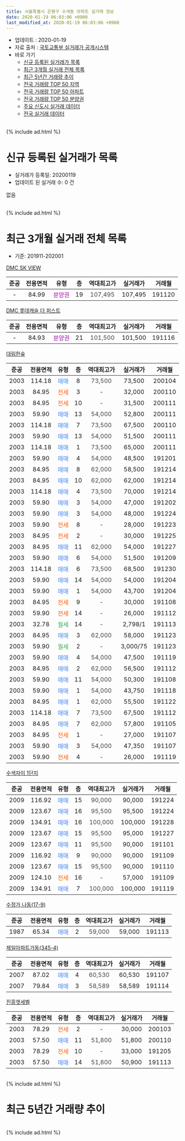 ```yaml
---
title: 서울특별시 은평구 수색동 아파트 실거래 정보
date: 2020-01-19 06:03:06 +0900
last_modified_at: 2020-01-19 06:03:06 +0900
---
```


* 업데이트 : 2020-01-19
* 자료 출처 : [국토교통부 실거래가 공개시스템](http://rt.molit.go.kr)
* 바로 가기
    * [신규 등록된 실거래가 목록](#신규-등록된-실거래가-목록)
    * [최근 3개월 실거래 전체 목록](#최근-3개월-실거래-전체-목록)
    * [최근 5년간 거래량 추이](#최근-5년간-거래량-추이)
    * [전국 거래량 TOP 50 지역](https://apt-info.github.io/apt-trade-info/최근-3개월-전국에서-가장-거래가-많이-발생한-지역)
    * [전국 거래량 TOP 50 아파트](https://apt-info.github.io/apt-trade-info/최근-3개월-전국에서-가장-거래가-많이-발생한-아파트)
    * [전국 거래량 TOP 50 분양권](https://apt-info.github.io/apt-trade-info/최근-3개월-전국에서-가장-거래가-많이-발생한-분양권)
    * [주요 신도시 실거래 데이터](https://apt-info.github.io/apt-trade-info/주요-신도시)
    * [전국 실거래 데이터](https://apt-info.github.io/apt-trade-info/전국)
<br>
{% include ad.html %}
<br>

# 신규 등록된 실거래가 목록
* 실거래가 등록일: 20200119
* 업데이트 된 실거래 수: 0 건

없음

<br>
{% include ad.html %}
<br>

# 최근 3개월 실거래 전체 목록
* 기준: 201911-202001


[DMC SK VIEW](https://search.naver.com/search.naver?query=%EC%84%9C%EC%9A%B8%ED%8A%B9%EB%B3%84%EC%8B%9C+%EC%9D%80%ED%8F%89%EA%B5%AC+%EC%88%98%EC%83%89%EB%8F%99+DMC+SK+VIEW)

|준공|전용면적|유형|층|역대최고가|실거래가|거래월|
|:---:|:---:|:---:|:---:|:---:|:---:|:---:|
|-|84.99|<span style="color:#9C11A5">분양권</span>|19|<span style="color:#444444">107,495</span>|107,495|191120|

[DMC 롯데캐슬 더 퍼스트](https://search.naver.com/search.naver?query=%EC%84%9C%EC%9A%B8%ED%8A%B9%EB%B3%84%EC%8B%9C+%EC%9D%80%ED%8F%89%EA%B5%AC+%EC%88%98%EC%83%89%EB%8F%99+DMC+%EB%A1%AF%EB%8D%B0%EC%BA%90%EC%8A%AC+%EB%8D%94+%ED%8D%BC%EC%8A%A4%ED%8A%B8)

|준공|전용면적|유형|층|역대최고가|실거래가|거래월|
|:---:|:---:|:---:|:---:|:---:|:---:|:---:|
|-|84.93|<span style="color:#9C11A5">분양권</span>|21|<span style="color:#444444">101,500</span>|101,500|191116|

[대림한숲](https://search.naver.com/search.naver?query=%EC%84%9C%EC%9A%B8%ED%8A%B9%EB%B3%84%EC%8B%9C+%EC%9D%80%ED%8F%89%EA%B5%AC+%EC%88%98%EC%83%89%EB%8F%99+%EB%8C%80%EB%A6%BC%ED%95%9C%EC%88%B2)

|준공|전용면적|유형|층|역대최고가|실거래가|거래월|
|:---:|:---:|:---:|:---:|:---:|:---:|:---:|
|2003|114.18|<span style="color:#4285f3">매매</span>|8|<span style="color:#444444">73,500</span>|73,500|200104|
|2003|84.95|<span style="color:#ff5a00">전세</span>|3|<span style="color:#444444">-</span>|32,000|200110|
|2003|84.95|<span style="color:#ff5a00">전세</span>|10|<span style="color:#444444">-</span>|31,500|200111|
|2003|59.90|<span style="color:#4285f3">매매</span>|13|<span style="color:#444444">54,000</span>|52,800|200111|
|2003|114.18|<span style="color:#4285f3">매매</span>|7|<span style="color:#444444">73,500</span>|67,500|200110|
|2003|59.90|<span style="color:#4285f3">매매</span>|13|<span style="color:#444444">54,000</span>|51,500|200111|
|2003|114.18|<span style="color:#4285f3">매매</span>|1|<span style="color:#444444">73,500</span>|65,000|200111|
|2003|59.90|<span style="color:#4285f3">매매</span>|4|<span style="color:#444444">54,000</span>|48,500|191201|
|2003|84.95|<span style="color:#4285f3">매매</span>|8|<span style="color:#444444">62,000</span>|58,500|191214|
|2003|84.95|<span style="color:#4285f3">매매</span>|10|<span style="color:#444444">62,000</span>|62,000|191214|
|2003|114.18|<span style="color:#4285f3">매매</span>|4|<span style="color:#444444">73,500</span>|70,000|191214|
|2003|59.90|<span style="color:#4285f3">매매</span>|3|<span style="color:#444444">54,000</span>|47,000|191202|
|2003|59.90|<span style="color:#4285f3">매매</span>|3|<span style="color:#444444">54,000</span>|48,000|191224|
|2003|59.90|<span style="color:#ff5a00">전세</span>|8|<span style="color:#444444">-</span>|28,000|191223|
|2003|84.95|<span style="color:#ff5a00">전세</span>|2|<span style="color:#444444">-</span>|30,000|191225|
|2003|84.95|<span style="color:#4285f3">매매</span>|11|<span style="color:#444444">62,000</span>|54,000|191227|
|2003|59.90|<span style="color:#4285f3">매매</span>|6|<span style="color:#444444">54,000</span>|51,500|191209|
|2003|114.18|<span style="color:#4285f3">매매</span>|6|<span style="color:#444444">73,500</span>|68,500|191230|
|2003|59.90|<span style="color:#4285f3">매매</span>|14|<span style="color:#444444">54,000</span>|54,000|191204|
|2003|59.90|<span style="color:#4285f3">매매</span>|1|<span style="color:#444444">54,000</span>|43,700|191204|
|2003|84.95|<span style="color:#ff5a00">전세</span>|9|<span style="color:#444444">-</span>|30,000|191108|
|2003|59.90|<span style="color:#ff5a00">전세</span>|14|<span style="color:#444444">-</span>|26,000|191112|
|2003|32.78|<span style="color:#34a853">월세</span>|14|<span style="color:#444444">-</span>|2,798/1|191113|
|2003|84.95|<span style="color:#4285f3">매매</span>|3|<span style="color:#444444">62,000</span>|58,000|191123|
|2003|59.90|<span style="color:#34a853">월세</span>|2|<span style="color:#444444">-</span>|3,000/75|191123|
|2003|59.90|<span style="color:#4285f3">매매</span>|4|<span style="color:#444444">54,000</span>|47,500|191119|
|2003|84.95|<span style="color:#4285f3">매매</span>|2|<span style="color:#444444">62,000</span>|56,500|191112|
|2003|59.90|<span style="color:#4285f3">매매</span>|11|<span style="color:#444444">54,000</span>|50,300|191108|
|2003|59.90|<span style="color:#4285f3">매매</span>|1|<span style="color:#444444">54,000</span>|43,750|191118|
|2003|84.95|<span style="color:#4285f3">매매</span>|1|<span style="color:#444444">62,000</span>|55,500|191122|
|2003|114.18|<span style="color:#4285f3">매매</span>|7|<span style="color:#444444">73,500</span>|67,500|191112|
|2003|84.95|<span style="color:#4285f3">매매</span>|7|<span style="color:#444444">62,000</span>|57,800|191105|
|2003|84.95|<span style="color:#ff5a00">전세</span>|1|<span style="color:#444444">-</span>|27,000|191107|
|2003|59.90|<span style="color:#4285f3">매매</span>|3|<span style="color:#444444">54,000</span>|47,350|191107|
|2003|59.90|<span style="color:#ff5a00">전세</span>|4|<span style="color:#444444">-</span>|26,000|191119|

[수색자이 1단지](https://search.naver.com/search.naver?query=%EC%84%9C%EC%9A%B8%ED%8A%B9%EB%B3%84%EC%8B%9C+%EC%9D%80%ED%8F%89%EA%B5%AC+%EC%88%98%EC%83%89%EB%8F%99+%EC%88%98%EC%83%89%EC%9E%90%EC%9D%B4+1%EB%8B%A8%EC%A7%80)

|준공|전용면적|유형|층|역대최고가|실거래가|거래월|
|:---:|:---:|:---:|:---:|:---:|:---:|:---:|
|2009|116.92|<span style="color:#4285f3">매매</span>|15|<span style="color:#444444">90,000</span>|90,000|191224|
|2009|123.67|<span style="color:#4285f3">매매</span>|16|<span style="color:#444444">95,500</span>|95,500|191224|
|2009|134.91|<span style="color:#4285f3">매매</span>|16|<span style="color:#444444">100,000</span>|100,000|191228|
|2009|123.67|<span style="color:#4285f3">매매</span>|15|<span style="color:#444444">95,500</span>|95,000|191227|
|2009|123.67|<span style="color:#4285f3">매매</span>|11|<span style="color:#444444">95,500</span>|90,000|191101|
|2009|116.92|<span style="color:#4285f3">매매</span>|9|<span style="color:#444444">90,000</span>|90,000|191109|
|2009|123.67|<span style="color:#4285f3">매매</span>|15|<span style="color:#444444">95,500</span>|90,000|191110|
|2009|124.10|<span style="color:#ff5a00">전세</span>|16|<span style="color:#444444">-</span>|57,000|191109|
|2009|134.91|<span style="color:#4285f3">매매</span>|7|<span style="color:#444444">100,000</span>|100,000|191119|


<script async src="//pagead2.googlesyndication.com/pagead/js/adsbygoogle.js"></script>
<!-- 기본 -->
<ins class="adsbygoogle"
     style="display:block"
     data-ad-client="ca-pub-1142216861245946"
     data-ad-slot="4805727019"
     data-ad-format="auto"
     data-full-width-responsive="true"></ins>
<script>
(adsbygoogle = window.adsbygoogle || []).push({});
</script>


[수정가,나동(17-9)](https://search.naver.com/search.naver?query=%EC%84%9C%EC%9A%B8%ED%8A%B9%EB%B3%84%EC%8B%9C+%EC%9D%80%ED%8F%89%EA%B5%AC+%EC%88%98%EC%83%89%EB%8F%99+%EC%88%98%EC%A0%95%EA%B0%80%2C%EB%82%98%EB%8F%99%2817-9%29)

|준공|전용면적|유형|층|역대최고가|실거래가|거래월|
|:---:|:---:|:---:|:---:|:---:|:---:|:---:|
|1987|65.34|<span style="color:#4285f3">매매</span>|2|<span style="color:#444444">59,000</span>|59,000|191113|

[제일아파트가동(345-4)](https://search.naver.com/search.naver?query=%EC%84%9C%EC%9A%B8%ED%8A%B9%EB%B3%84%EC%8B%9C+%EC%9D%80%ED%8F%89%EA%B5%AC+%EC%88%98%EC%83%89%EB%8F%99+%EC%A0%9C%EC%9D%BC%EC%95%84%ED%8C%8C%ED%8A%B8%EA%B0%80%EB%8F%99%28345-4%29)

|준공|전용면적|유형|층|역대최고가|실거래가|거래월|
|:---:|:---:|:---:|:---:|:---:|:---:|:---:|
|2007|87.02|<span style="color:#4285f3">매매</span>|4|<span style="color:#444444">60,530</span>|60,530|191107|
|2007|79.84|<span style="color:#4285f3">매매</span>|3|<span style="color:#444444">58,589</span>|58,589|191114|

[진흥엣세벨](https://search.naver.com/search.naver?query=%EC%84%9C%EC%9A%B8%ED%8A%B9%EB%B3%84%EC%8B%9C+%EC%9D%80%ED%8F%89%EA%B5%AC+%EC%88%98%EC%83%89%EB%8F%99+%EC%A7%84%ED%9D%A5%EC%97%A3%EC%84%B8%EB%B2%A8)

|준공|전용면적|유형|층|역대최고가|실거래가|거래월|
|:---:|:---:|:---:|:---:|:---:|:---:|:---:|
|2003|78.29|<span style="color:#ff5a00">전세</span>|2|<span style="color:#444444">-</span>|30,000|200103|
|2003|57.50|<span style="color:#4285f3">매매</span>|11|<span style="color:#444444">51,800</span>|51,800|200110|
|2003|78.29|<span style="color:#ff5a00">전세</span>|10|<span style="color:#444444">-</span>|33,000|191205|
|2003|57.50|<span style="color:#4285f3">매매</span>|14|<span style="color:#444444">51,800</span>|50,900|191113|


<br>
{% include ad.html %}
<br>

# 최근 5년간 거래량 추이


<div style="width:100%;">
    <canvas id="deal_progress" height="200"></canvas>
</div>

<script>
new Chart(document.getElementById("deal_progress"), {
    type: 'line',
    data: {
        labels: ['201501','201502','201503','201504','201505','201506','201507','201508','201509','201510','201511','201512','201601','201602','201603','201604','201605','201606','201607','201608','201609','201610','201611','201612','201701','201702','201703','201704','201705','201706','201707','201708','201709','201710','201711','201712','201801','201802','201803','201804','201805','201806','201807','201808','201809','201810','201811','201812','201901','201902','201903','201904','201905','201906','201907','201908','201909','201910','201911','201912','202001'],
        datasets: [{
            label: '매매',
            pointRadius: 1,
            data: [13, 15, 20, 12, 7, 13, 16, 16, 20, 12, 10, 8, 8, 5, 11, 10, 18, 18, 12, 11, 19, 20, 11, 4, 6, 6, 8, 16, 15, 24, 19, 5, 5, 4, 7, 6, 35, 30, 33, 13, 8, 15, 25, 22, 11, 7, 3, 6, 1, 3, 1, 3, 5, 6, 10, 8, 8, 22, 19, 15, 6],
            borderColor: "rgba(255, 201, 14, 1)",
            backgroundColor: "rgba(255, 201, 14, 0.5)",
            fill: false,
            lineTension: 0
        },{
            label: '전월세',
            pointRadius: 1,
            data: [29, 19, 27, 27, 21, 14, 13, 27, 15, 21, 22, 20, 16, 13, 22, 22, 16, 11, 12, 16, 9, 22, 19, 15, 13, 20, 19, 27, 17, 25, 14, 10, 16, 10, 11, 11, 18, 23, 16, 25, 19, 13, 9, 9, 18, 13, 10, 11, 13, 19, 16, 10, 11, 10, 11, 8, 11, 15, 7, 3, 3],
            borderColor: "rgba(0, 141, 185, 1)",
            backgroundColor: "rgba(0, 141, 185, 0.5)",
            fill: false,
            lineTension: 0
        }
        ]
    },
    options: {
        responsive: true,
        title: {
            display: false
        },
        tooltips: {
            mode: 'index',
            intersect: false
        },
        hover: {
            mode: 'nearest',
            intersect: true
        },
        scales: {
            xAxes: [{
                display: true,
                scaleLabel: {
                    display: true,
                    labelString: '년/월'
                }
            }],
            yAxes: [{
                display: true,
                ticks: {
                    suggestedMin: 0,
                },
                scaleLabel: {
                    display: true,
                    labelString: '실거래 수'
                }
            }]
        }
    }
});

</script>


<br>
{% include ad.html %}
<br>

